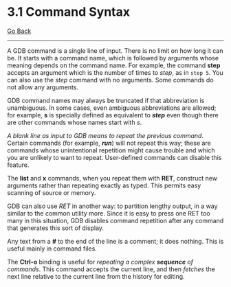 # 3.1 Command Syntax

[Go Back](./README.md)

----

A GDB command is a single line of input. There is no limit on how long it can be. It starts with a command name, which is followed by arguments whose meaning depends on the command name. For example, the command **step** accepts an argument which is the number of times to _step_, as in ``step 5``. You can also use the _step_ command with no arguments. Some commands do not allow any arguments.

GDB command names may always be truncated if that abbreviation is unambiguous. In some cases, even ambiguous abbreviations are allowed; for example, **s** is specially defined as equivalent to **_step_** even though there are other commands whose names start with _s_.

_A blank line as input to GDB means to repeat the previous command._ Certain commands (for example, _**run**_) will not repeat this way; these are commands whose unintentional repetition might cause trouble and which you are unlikely to want to repeat. User-defined commands can disable this feature.

The **list** and **x** commands, when you repeat them with **RET**, construct new arguments rather than repeating exactly as typed. This permits easy scanning of source or memory.

GDB can also use _RET_ in another way: to partition lengthy output, in a way similar to the common utility more. Since it is easy to press one RET too many in this situation, GDB disables command repetition after any command that generates this sort of display.

Any text from a **#** to the end of the line is a comment; it does nothing. This is useful mainly in command files.

The **Ctrl-o** binding is useful for _repeating a complex **sequence** of commands_. This command accepts the current line, and then _fetches_ the next line relative to the current line from the history for editing.
